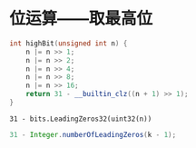 # 位运算——取最高位

```c++
int highBit(unsigned int n) {
    n |= n >> 1;
    n |= n >> 2;
    n |= n >> 4;
    n |= n >> 8;
    n |= n >> 16;
    return 31 - __builtin_clz((n + 1) >> 1);
}
```

```golang
31 - bits.LeadingZeros32(uint32(n))
```

```java
31 - Integer.numberOfLeadingZeros(k - 1);
```